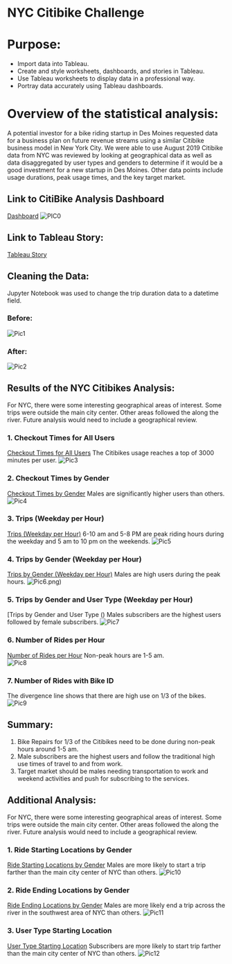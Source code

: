 # NYC Citibike Challenge

# Purpose: 
* Import data into Tableau.
* Create and style worksheets, dashboards, and stories in Tableau.
* Use Tableau worksheets to display data in a professional way.
* Portray data accurately using Tableau dashboards.

# Overview of the statistical analysis:
A potential investor for a bike riding startup in Des Moines requested data for a business plan on future revenue streams using a similar Citibike business model in New York City.  We were able to use August 2019 Citibike data from NYC was reviewed by looking at geographical data as well as data disaggregated by user types and genders to determine if it would be a good investment for a new startup in Des Moines.  Other data points include usage durations, peak usage times, and the key target market. 

## Link to CitiBike Analysis Dashboard
[Dashboard](https://public.tableau.com/app/profile/kelly.mcclelland/viz/NYC_citibike_challenge_16438497027570/SB-CitiBikeAnalysis?publish=yes)
![PIC0](https://github.com/krmcclelland/NYC_Citibike_Challenge/blob/main/images/CitiBike%20Analysis%20Dashboard.png)

## Link to Tableau Story: 
[Tableau Story](https://public.tableau.com/app/profile/kelly.mcclelland/viz/NYC_citibike_challenge_16438497027570/SB-CitiBikeAnalysis?publish=yes)

## Cleaning the Data:
Jupyter Notebook was used to change the trip duration data to a datetime field.
### Before:
![Pic1](https://github.com/krmcclelland/NYC_Citibike_Challenge/blob/main/images/1_before_transformation.png)

### After:
![Pic2](https://github.com/krmcclelland/NYC_Citibike_Challenge/blob/main/images/2_after_transformation.png)

## Results of the NYC Citibikes Analysis:
For NYC, there were some interesting geographical areas of interest.  Some trips were outside the main city center.  Other areas followed the along the river. Future analysis would need to include a geographical review.

### 1. Checkout Times for All Users
[Checkout Times for All Users](https://public.tableau.com/app/profile/kelly.mcclelland/viz/NYC_citibike_challenge_16438497027570/SB-CitiBikeAnalysis?publish=yes)
The Citibikes usage reaches a top of 3000 minutes per user.
![Pic3](https://github.com/krmcclelland/NYC_Citibike_Challenge/blob/main/images/3_Checkout%20Times%20for%20All%20Users.png)

### 2. Checkout Times by Gender
[Checkout Times by Gender](https://public.tableau.com/app/profile/kelly.mcclelland/viz/NYC_citibike_challenge_16438497027570/SB-CitiBikeAnalysis?publish=yes)
Males are significantly higher users than others. 
![Pic4](https://github.com/krmcclelland/NYC_Citibike_Challenge/blob/main/images/4_Checkout%20Time%20By%20Gender.png)

### 3. Trips (Weekday per Hour)
[Trips (Weekday per Hour)](https://public.tableau.com/app/profile/kelly.mcclelland/viz/NYC_citibike_challenge_16438497027570/SB-CitiBikeAnalysis?publish=yes)
6-10 am and 5-8 PM are peak riding hours during the weekday and 5 am to 10 pm on the weekends.
![Pic5](https://github.com/krmcclelland/NYC_Citibike_Challenge/blob/main/images/5_Trips%20(Weekday%20By%20Hour).png)

### 4. Trips by Gender (Weekday per Hour)
[Trips by Gender (Weekday per Hour)]()
Males are high users during the peak hours. 
![Pic6](https://github.com/krmcclelland/NYC_Citibike_Challenge/blob/main/images/6_Trip%20By%20Gender%20-%20Weekday%20By%20Hour.png).png)

### 5. Trips by Gender and User Type (Weekday per Hour)
[Trips by Gender and User Type ()
Males subscribers are the highest users followed by female subscribers. 
![Pic7](https://github.com/krmcclelland/NYC_Citibike_Challenge/blob/main/images/7_Trips%20by%20Gender%20and%20User%20Type%20By%20Weekday.png)

### 6. Number of Rides per Hour
[Number of Rides per Hour](https://public.tableau.com/app/profile/kelly.mcclelland/viz/NYC_citibike_challenge_16438497027570/SB-CitiBikeAnalysis?publish=yes)
Non-peak hours are 1-5 am.  
![Pic8](https://github.com/krmcclelland/NYC_Citibike_Challenge/blob/main/images/8_Number%20of%20Rides%20Per%20Hour.png)

### 7. Number of Rides with Bike ID
The divergence line shows that there are high use on 1/3 of the bikes.
![Pic9](https://github.com/krmcclelland/NYC_Citibike_Challenge/blob/main/images/9_Number%20of%20Rides%20By%20Bike%20ID.png)

## Summary:

1. Bike Repairs for 1/3 of the Citibikes need to be done during non-peak hours around 1-5 am. 
2. Male subscribers are the highest users and follow the traditional high use times of travel to and from work.  
3. Target market should be males needing transportation to work and weekend activities and push for subscribing to the services. 

## Additional Analysis: 

For NYC, there were some interesting geographical areas of interest.  Some trips were outside the main city center.  Other areas followed the along the river. Future analysis would need to include a geographical review.

### 1. Ride Starting Locations by Gender
[Ride Starting Locations by Gender](https://public.tableau.com/app/profile/kelly.mcclelland/viz/NYC_citibike_challenge_16438497027570/SB-CitiBikeAnalysis?publish=yes)
Males are more likely to start a trip farther than the main city center of NYC than others. 
![Pic10](https://github.com/krmcclelland/NYC_Citibike_Challenge/blob/main/images/10_Ride%20Starting%20Location%20By%20Gender.png)

### 2. Ride Ending Locations by Gender
[Ride Ending Locations by Gender](https://public.tableau.com/app/profile/kelly.mcclelland/viz/NYC_citibike_challenge_16438497027570/SB-CitiBikeAnalysis?publish=yes)
Males are more likely end a trip across the river in the southwest area of NYC than others. 
![Pic11](https://github.com/krmcclelland/NYC_Citibike_Challenge/blob/main/images/11_Ride%20Ending%20Location%20By%20Gender.png)

### 3. User Type Starting Location
[User Type Starting Location](https://public.tableau.com/app/profile/kelly.mcclelland/viz/NYC_citibike_challenge_16438497027570/SB-CitiBikeAnalysis?publish=yes)
Subscribers are more likely to start trip farther than the main city center of NYC than others. 
![Pic12](https://github.com/krmcclelland/NYC_Citibike_Challenge/blob/main/images/12_Subscriber%20Starting%20Loacations.png)
